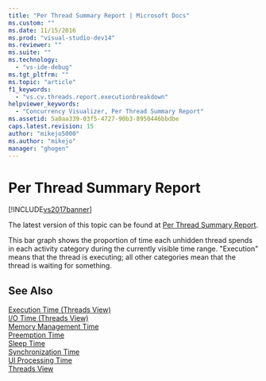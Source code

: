```yaml
---
title: "Per Thread Summary Report | Microsoft Docs"
ms.custom: ""
ms.date: 11/15/2016
ms.prod: "visual-studio-dev14"
ms.reviewer: ""
ms.suite: ""
ms.technology: 
  - "vs-ide-debug"
ms.tgt_pltfrm: ""
ms.topic: "article"
f1_keywords: 
  - "vs.cv.threads.report.executionbreakdown"
helpviewer_keywords: 
  - "Concurrency Visualizer, Per Thread Summary Report"
ms.assetid: 5a0aa339-03f5-4727-90b3-8950446bbdbe
caps.latest.revision: 15
author: "mikejo5000"
ms.author: "mikejo"
manager: "ghogen"
---
```

# Per Thread Summary Report
[!INCLUDE[vs2017banner](../includes/vs2017banner.md)]

The latest version of this topic can be found at [Per Thread Summary Report](https://docs.microsoft.com/visualstudio/profiling/per-thread-summary-report).  
  
This bar graph shows the proportion of time each unhidden thread spends in each activity category during the currently visible time range. "Execution" means that the thread is executing; all other categories mean that the thread is waiting for something.  
  
## See Also  
 [Execution Time (Threads View)](../profiling/execution-time-threads-view.md)   
 [I/O Time (Threads View)](../profiling/i-o-time-threads-view.md)   
 [Memory Management Time](../profiling/memory-management-time.md)   
 [Preemption Time](../profiling/preemption-time.md)   
 [Sleep Time](../profiling/sleep-time.md)   
 [Synchronization Time](../profiling/synchronization-time.md)   
 [UI Processing Time](../profiling/ui-processing-time.md)   
 [Threads View](../profiling/threads-view-parallel-performance.md)



